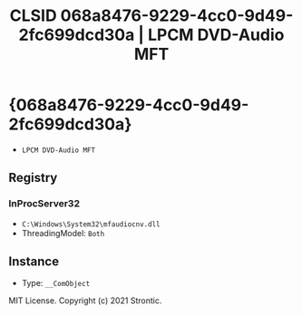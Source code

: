 ﻿---
title: "CLSID 068a8476-9229-4cc0-9d49-2fc699dcd30a | LPCM DVD-Audio MFT"
excerpt: What is COM-Object CLSID 068a8476-9229-4cc0-9d49-2fc699dcd30a?
---

# {068a8476-9229-4cc0-9d49-2fc699dcd30a}

* `LPCM DVD-Audio MFT`

## Registry


### InProcServer32

* `C:\Windows\System32\mfaudiocnv.dll`
* ThreadingModel: `Both`

## Instance

* Type: `__ComObject`

MIT License. Copyright (c) 2021 Strontic.


